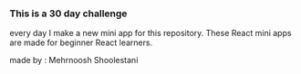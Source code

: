 ### This is a 30 day challenge
every day I make a new mini app for this repository.
These React mini apps are made for beginner React learners.

made by : Mehrnoosh Shoolestani